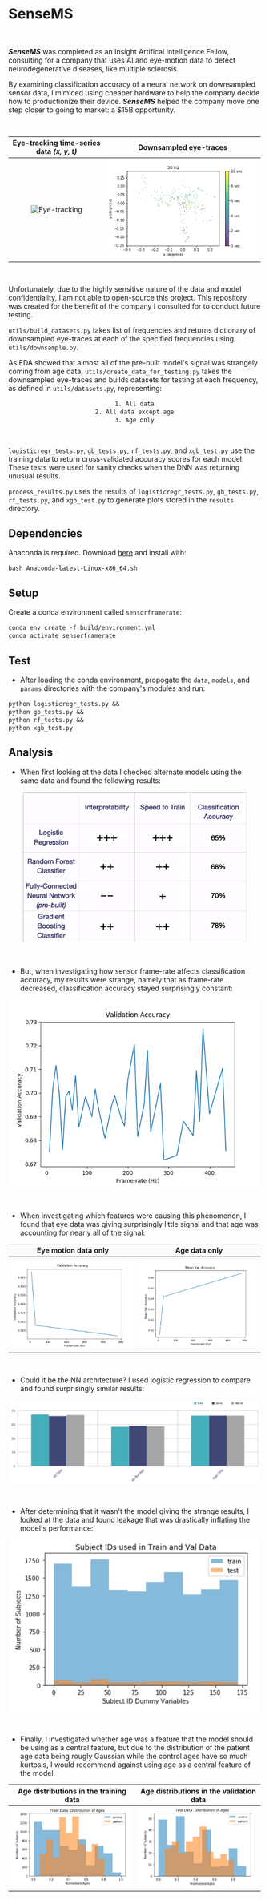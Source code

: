 # SenseMS
<br>

***SenseMS*** was completed as an Insight Artifical Intelligence Fellow, consulting for a company that uses AI and eye-motion data to detect neurodegenerative diseases, like multiple sclerosis.
<br>

By examining classification accuracy of a neural network on downsampled sensor data, I mimiced using cheaper hardware to help the company decide how to productionize their device. ***SenseMS*** helped the company move one step closer to going to market: a $15B opportunity.

<br>

Eye-tracking time-series data *(x, y, t)*    |  Downsampled eye-traces
:------------------------:|:-------------------:
![Eye-tracking](https://media.giphy.com/media/blle4NCmxmMne/giphy.gif)  |  ![Model](img/downsampling.gif)
<br>

Unfortunately, due to the highly sensitive nature of the data and model confidentiality, I am not able to open-source this project. This repository was created for the benefit of the company I consulted for to conduct future testing.
<br>

`utils/build_datasets.py` takes list of frequencies and returns dictionary of downsampled eye-traces at each of the specified frequencies using `utils/downsample.py`.
<br>

As EDA showed that almost all of the pre-built model's signal was strangely coming from age data, `utils/create_data_for_testing.py` takes the downsampled eye-traces and builds datasets for testing at each frequency, as defined in `utils/datasets.py`, representing:
<center>

	1. All data
	2. All data except age
	3. Age only
</center>
<br>

`logisticregr_tests.py`, `gb_tests.py`, `rf_tests.py`, and `xgb_test.py` use the training data to return cross-validated accuracy scores for each model. These tests were used for sanity checks when the DNN was returning unusual results.
<br>

`process_results.py` uses the results of `logisticregr_tests.py`, `gb_tests.py`, `rf_tests.py`, and `xgb_test.py` to generate plots stored in the `results` directory.
<br>

## Dependencies
Anaconda is required. Download [here](https://conda.io/en/latest/miniconda.html) and install with:
```
bash Anaconda-latest-Linux-x86_64.sh
```

## Setup
Create a conda environment called `sensorframerate`:

```
conda env create -f build/environment.yml
conda activate sensorframerate
```

## Test
- After loading the conda environment, propogate the `data`, `models`, and `params` directories with the company's modules and run:

```
python logisticregr_tests.py &&
python gb_tests.py &&
python rf_tests.py &&
python xgb_test.py
```

## Analysis
- When first looking at the data I checked alternate models using the same data
and found the following results:
<p align="center">
<img src="img/alternate_test_results.png" width="450">
</p>
<br>

- But, when investigating how sensor frame-rate affects classification accuracy, my results were strange, namely that as frame-rate decreased, classification accuracy stayed surprisingly constant:
<p align="center">
<img src="img/all_data_accuracy.png" width="500">
</p>
<br>

- When investigating which features were causing this phenomenon, I found that eye data was giving surprisingly little signal and that age was accounting for nearly all of the signal:

Eye motion data only   |  Age data only
:------------------------:|:-------------------:
![eye-traces only](img/eyetraces_only_accuracy.png) | ![age data only](img/age_only_accuracy.png)
<br>

- Could it be the NN architecture? I used logistic regression to compare and found surprisingly similar results:
<p align="center">
<img src="img/logistic_regr_tests.png">
</p>
<br>

- After determining that it wasn't the model giving the strange results, I looked at the data
and found leakage that was drastically inflating the model's performance:'
<p align="center">
<img src="img/data_leakage.png" width="500">
</p>
<br>

- Finally, I investigated whether age was a feature that the model should be using as a central feature, but due to the distribution of the patient age data being rougly Gaussian while the control ages have so much kurtosis, I would recommend against using age as a central feature of the model.

Age distributions in the training data   |  Age distributions in the validation data
:------------------------:|:-------------------:
![train](img/age_distr_train.png) | ![test](img/age_distr_test.png)
<br>

